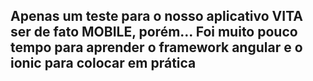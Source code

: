 ## Apenas um teste para o nosso aplicativo VITA ser de fato MOBILE, porém... Foi muito pouco tempo para aprender o framework angular e o ionic para colocar em prática
